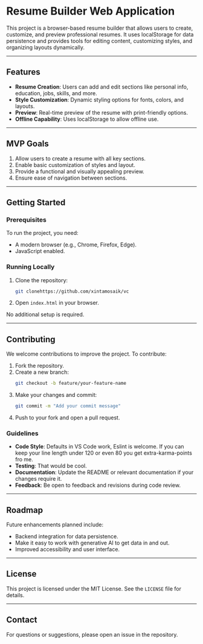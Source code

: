 # Resume Builder Web Application

This project is a browser-based resume builder that allows users to create, customize, and preview professional resumes. It uses localStorage for data persistence and provides tools for editing content, customizing styles, and organizing layouts dynamically.

---

## Features

- **Resume Creation**: Users can add and edit sections like personal info, education, jobs, skills, and more.
- **Style Customization**: Dynamic styling options for fonts, colors, and layouts.
- **Preview**: Real-time preview of the resume with print-friendly options.
- **Offline Capability**: Uses localStorage to allow offline use.

---

## MVP Goals

1. Allow users to create a resume with all key sections.
2. Enable basic customization of styles and layout.
3. Provide a functional and visually appealing preview.
4. Ensure ease of navigation between sections.

---

## Getting Started

### Prerequisites

To run the project, you need:

- A modern browser (e.g., Chrome, Firefox, Edge).
- JavaScript enabled.

### Running Locally

1. Clone the repository:
   ```sh
   git clonehttps://github.com/xintamosaik/vc
   ```
2. Open `index.html` in your browser.

No additional setup is required.

---

## Contributing

We welcome contributions to improve the project. To contribute:

1. Fork the repository.
2. Create a new branch:
   ```sh
   git checkout -b feature/your-feature-name
   ```
3. Make your changes and commit:
   ```sh
   git commit -m "Add your commit message"
   ```
4. Push to your fork and open a pull request.

### Guidelines

- **Code Style**: Defaults in VS Code work, Eslint is welcome. If you can keep your line length under 120 or even 80 you get extra-karma-points fro me.
- **Testing**: That would be cool.
- **Documentation**: Update the README or relevant documentation if your changes require it.
- **Feedback**: Be open to feedback and revisions during code review.

---

## Roadmap

Future enhancements planned include:

- Backend integration for data persistence.
- Make it easy to work with generative AI to get data in and out.
- Improved accessibility and user interface.

---

## License

This project is licensed under the MIT License. See the `LICENSE` file for details.

---

## Contact

For questions or suggestions, please open an issue in the repository.


